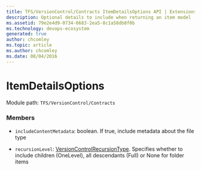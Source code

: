 ```yaml
---
title: TFS/VersionControl/Contracts ItemDetailsOptions API | Extensions for Azure DevOps Services
description: Optional details to include when returning an item model
ms.assetid: 79e2e4d9-0734-6683-2ea5-8c1a58db8f0b
ms.technology: devops-ecosystem
generated: true
author: chcomley
ms.topic: article
ms.author: chcomley
ms.date: 08/04/2016
---
```


# ItemDetailsOptions

Module path: `TFS/VersionControl/Contracts`

### Members

* `includeContentMetadata`: boolean. If true, include metadata about the file type

* `recursionLevel`: [VersionControlRecursionType](../../../TFS/VersionControl/Contracts/VersionControlRecursionType.md). Specifies whether to include children (OneLevel), all descendants (Full) or None for folder items
